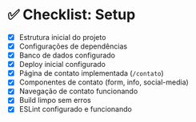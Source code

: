 # ✅ Checklist: Setup

- [x] Estrutura inicial do projeto
- [x] Configurações de dependências
- [x] Banco de dados configurado
- [x] Deploy inicial configurado
- [x] Página de contato implementada (`/contato`)
- [x] Componentes de contato (form, info, social-media)
- [x] Navegação de contato funcionando
- [x] Build limpo sem erros
- [x] ESLint configurado e funcionando
